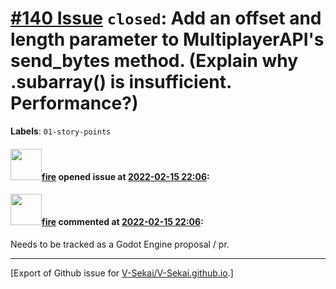 # [\#140 Issue](https://github.com/V-Sekai/V-Sekai.github.io/issues/140) `closed`: Add an offset and length parameter to MultiplayerAPI's send_bytes method. (Explain why .subarray() is insufficient. Performance?)
**Labels**: `01-story-points`


#### <img src="https://avatars.githubusercontent.com/u/32321?u=c2e06a3d2b49a467aa907e54aa259516440267cc&v=4" width="50">[fire](https://github.com/fire) opened issue at [2022-02-15 22:06](https://github.com/V-Sekai/V-Sekai.github.io/issues/140):



#### <img src="https://avatars.githubusercontent.com/u/32321?u=c2e06a3d2b49a467aa907e54aa259516440267cc&v=4" width="50">[fire](https://github.com/fire) commented at [2022-02-15 22:06](https://github.com/V-Sekai/V-Sekai.github.io/issues/140#issuecomment-1107840719):

Needs to be tracked as a Godot Engine proposal / pr.


-------------------------------------------------------------------------------



[Export of Github issue for [V-Sekai/V-Sekai.github.io](https://github.com/V-Sekai/V-Sekai.github.io).]

